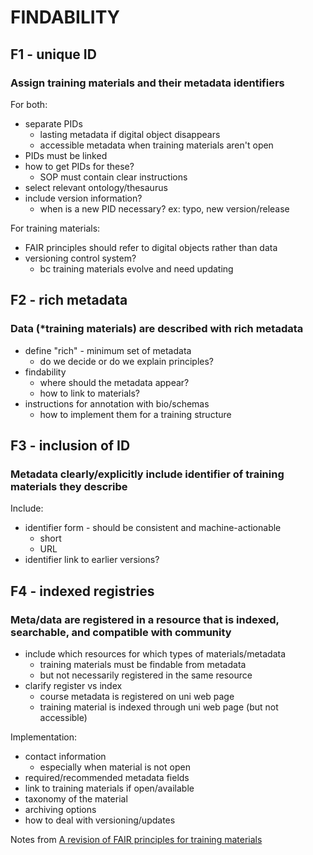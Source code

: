 # FINDABILITY

## F1 - unique ID
### Assign training materials and their metadata identifiers

For both:

* separate PIDs
  * lasting metadata if digital object disappears
  * accessible metadata when training materials aren't open
* PIDs must be linked
* how to get PIDs for these?
  * SOP must contain clear instructions
* select relevant ontology/thesaurus
* include version information?
  * when is a new PID necessary? ex: typo, new version/release

For training materials:

* FAIR principles should refer to digital objects rather than data
* versioning control system?
  * bc training materials evolve and need updating

## F2 - rich metadata
### Data (*training materials) are described with rich metadata

* define "rich" - minimum set of metadata
  * do we decide or do we explain principles?
* findability
  * where should the metadata appear?
  * how to link to materials?
* instructions for annotation with bio/schemas
  * how to implement them for a training structure

## F3 - inclusion of ID
### Metadata clearly/explicitly include identifier of training materials they describe

Include:

* identifier form - should be consistent and machine-actionable
  * short
  * URL
* identifier link to earlier versions?

## F4 - indexed registries
### Meta/data are registered in a resource that is indexed, searchable, and compatible with community

* include which resources for which types of materials/metadata
  * training materials must be findable from metadata
  * but not necessarily registered in the same resource
* clarify register vs index
  * course metadata is registered on uni web page
  * training material is indexed through uni web page (but not accessible)

Implementation:

* contact information
  * especially when material is not open
* required/recommended metadata fields
* link to training materials if open/available
* taxonomy of the material
* archiving options
* how to deal with versioning/updates

Notes from [A revision of FAIR principles for training materials](https://docs.google.com/document/d/1xuh19qnYbKuH6_DpIDmLO21_TXv2RuDR6cvaKCNTj_w/edit#heading=h.56ew5ev0soan)